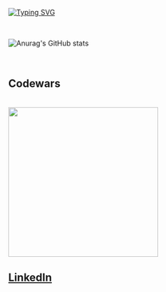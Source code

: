 [![Typing SVG](https://readme-typing-svg.demolab.com?font=Fira+Code&duration=1000&pause=750&color=FFFFFF&multiline=true&repeat=true&width=435&height=80&lines=Jack+Perry;Data+Engineer+%40+Foundation+Direct;Certified+in%3A+AWS+%7C+GCP+%7C+Snowflake)](https://git.io/typing-svg)

<br/>

![Anurag's GitHub stats](https://github-readme-stats-gvyadlhqy-japerry911.vercel.app/api?username=japerry911&show_icons=true&theme=radical)

<br/>

## Codewars
<br/>
<img src="https://www.codewars.com/users/SirSkylord/badges/large" width="300" />
 
<br/>
 
## [LinkedIn](https://www.linkedin.com/in/jack-e-perry/)
